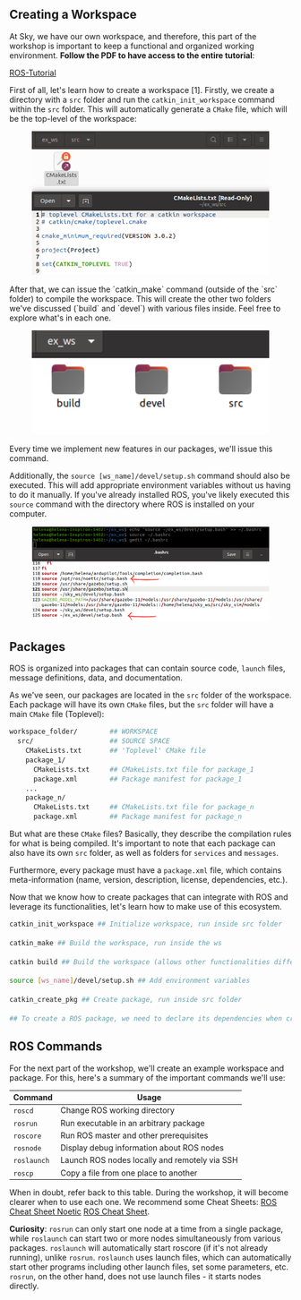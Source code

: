 ## Creating a Workspace

At Sky, we have our own workspace, and therefore, this part of the workshop is important to keep a functional and organized working environment. **Follow the PDF to have access to the entire tutorial**: 

[ROS-Tutorial](https://drive.google.com/file/d/1hPJ5KaIv_nZbkx0sQt1-MnMCX08tJG2P/view?usp=sharing)

First of all, let's learn how to create a workspace \[1\]. Firstly, we create a directory with a `src` folder and run the `catkin_init_workspace` command within the `src` folder. This will automatically generate a `CMake` file, which will be the top-level of the workspace:

<figure><img src="assets/workspace.png" alt="" width="563"><figcaption><p><em></em></p></figcaption></figure>

After that, we can issue the \`catkin_make\` command (outside of the \`src\` folder) to compile the workspace. This will create the other two folders we've discussed (\`build\` and \`devel\`) with various files inside. Feel free to explore what's in each one.

<figure><img src="assets/resultado.png" alt="" width="563"><figcaption><p><em></em></p></figcaption></figure>

Every time we implement new features in our packages, we'll issue this command.

Additionally, the `source [ws_name]/devel/setup.sh` command should also be executed. This will add appropriate environment variables without us having to do it manually. If you've already installed ROS, you've likely executed this `source` command with the directory where ROS is installed on your computer.

<figure><img src="assets/source.png" alt="" width="563"><figcaption><p><em></em></p></figcaption></figure>

## Packages

ROS is organized into packages that can contain source code, `launch` files, message definitions, data, and documentation.

As we've seen, our packages are located in the `src` folder of the workspace. Each package will have its own `CMake` files, but the `src` folder will have a main `CMake` file (Toplevel):

```bash
workspace_folder/        ## WORKSPACE
  src/                   ## SOURCE SPACE
    CMakeLists.txt       ## 'Toplevel' CMake file
    package_1/
      CMakeLists.txt     ## CMakeLists.txt file for package_1
      package.xml        ## Package manifest for package_1
    ...
    package_n/
      CMakeLists.txt     ## CMakeLists.txt file for package_n
      package.xml        ## Package manifest for package_n
```

But what are these `CMake` files? Basically, they describe the compilation rules for what is being compiled. It's important to note that each package can also have its own `src` folder, as well as folders for `services` and `messages`.

Furthermore, every package must have a `package.xml` file, which contains meta-information (name, version, description, license, dependencies, etc.).

Now that we know how to create packages that can integrate with ROS and leverage its functionalities, let's learn how to make use of this ecosystem.

```bash
catkin_init_workspace ## Initialize workspace, run inside src folder

catkin_make ## Build the workspace, run inside the ws

catkin build ## Build the workspace (allows other functionalities different from catkin_make, as we'll see later)

source [ws_name]/devel/setup.sh ## Add environment variables

catkin_create_pkg ## Create package, run inside src folder

## To create a ROS package, we need to declare its dependencies when creating it
```

## ROS Commands

For the next part of the workshop, we'll create an example workspace and package. For this, here's a summary of the important commands we'll use:

| **Command** | **Usage** |
|-------------|-----------|
| `roscd` | Change ROS working directory |
| `rosrun` | Run executable in an arbitrary package |
| `roscore` | Run ROS master and other prerequisites |
| `rosnode` | Display debug information about ROS nodes |
| `roslaunch` | Launch ROS nodes locally and remotely via SSH |
| `roscp` | Copy a file from one place to another |

When in doubt, refer back to this table. During the workshop, it will become clearer when to use each one. We recommend some Cheat Sheets: 
[ROS Cheat Sheet Noetic](https://gomarketing.ottomotors.com/l/92812/2023-03-22/92z4ql/92812/1679526697SkoPBmzi/ROS_Cheat_Sheet_Noetic.pdf) 
[ROS Cheat Sheet](https://mirror.umd.edu/roswiki/attachments/de/ROScheatsheet.pdf).

**Curiosity**: `rosrun` can only start one node at a time from a single package, while `roslaunch` can start two or more nodes simultaneously from various packages. `roslaunch` will automatically start roscore (if it's not already running), unlike `rosrun`. `roslaunch` uses launch files, which can automatically start other programs including other launch files, set some parameters, etc. `rosrun`, on the other hand, does not use launch files - it starts nodes directly.
